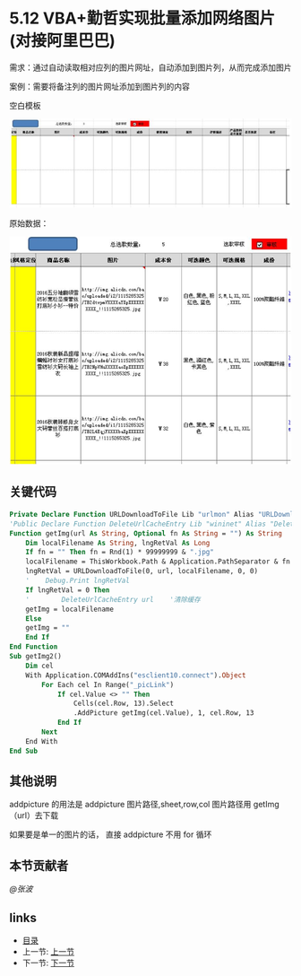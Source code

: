 # 5.12 VBA+勤哲实现批量添加网络图片(对接阿里巴巴)
需求：通过自动读取相对应列的图片网址，自动添加到图片列，从而完成添加图片  

案例：需要将备注列的图片网址添加到图片列的内容 

空白模板

![](images/5.12.1.jpg) 
 
原始数据： 

![](images/5.12.2.jpg) 

## 关键代码 
	
```vb
Private Declare Function URLDownloadToFile Lib "urlmon" Alias "URLDownloadToFileA" (ByVal pCaller As Long, ByVal szURL As String, ByVal szFileName As String, ByVal dwReserved As Long, ByVal lpfnCB As Long) As Long 
'Public Declare Function DeleteUrlCacheEntry Lib "wininet" Alias "DeleteUrlCacheEntryA" (ByVal lpszUrlName As String) As Long 
Function getImg(url As String, Optional fn As String = "") As String     
	Dim localFilename As String, lngRetVal As Long     
	If fn = "" Then fn = Rnd(1) * 99999999 & ".jpg"     
	localFilename = ThisWorkbook.Path & Application.PathSeparator & fn     
	lngRetVal = URLDownloadToFile(0, url, localFilename, 0, 0) 
	'    Debug.Print lngRetVal     
	If lngRetVal = 0 Then 
	'        DeleteUrlCacheEntry url    '清除缓存         
	getImg = localFilename     
	Else         
	getImg = ""     
	End If 
End Function 
Sub getImg2() 
    Dim cel     
	With Application.COMAddIns("esclient10.connect").Object         
		For Each cel In Range("_picLink")             
			If cel.Value <> "" Then                 
				Cells(cel.Row, 13).Select                 
				.AddPicture getImg(cel.Value), 1, cel.Row, 13             
			End If         
		Next     
	End With 
End Sub 
```

## 其他说明
addpicture 的用法是 addpicture 图片路径,sheet,row,col 图片路径用 getImg（url）去下载 
  
如果要是单一的图片的话， 直接 addpicture 不用 for 循环 

## 本节贡献者
*@张波*

## links
  * [目录](<preface.md>)
  * 上一节: [上一节](<05.11.md>)
  * 下一节: [下一节](<06.0.md>)
